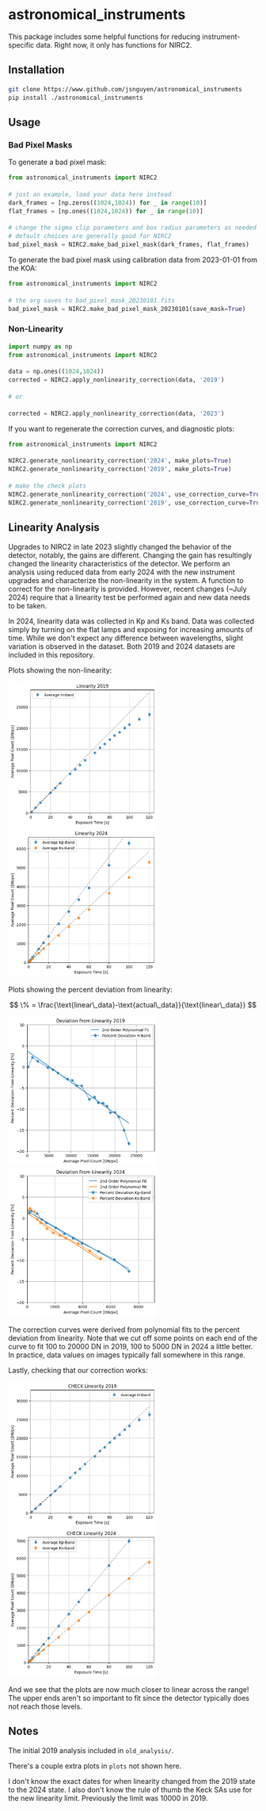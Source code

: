 # astronomical_instruments

This package includes some helpful functions for reducing instrument-specific data. Right now, it only has functions for NIRC2.

## Installation

``` bash
git clone https://www.github.com/jsnguyen/astronomical_instruments
pip install ./astronomical_instruments
```

## Usage

### Bad Pixel Masks

To generate a bad pixel mask:

``` python
from astronomical_instruments import NIRC2

# just an example, load your data here instead
dark_frames = [np.zeros((1024,1024)) for _ in range(10)]
flat_frames = [np.ones((1024,1024)) for _ in range(10)]

# change the sigma clip parameters and box radius parameters as needed
# default choices are generally good for NIRC2
bad_pixel_mask = NIRC2.make_bad_pixel_mask(dark_frames, flat_frames)
```

To generate the bad pixel mask using calibration data from 2023-01-01 from the KOA:

``` python
from astronomical_instruments import NIRC2

# the arg saves to bad_pixel_mask_20230101.fits
bad_pixel_mask = NIRC2.make_bad_pixel_mask_20230101(save_mask=True)
```

### Non-Linearity

``` python
import numpy as np
from astronomical_instruments import NIRC2

data = np.ones((1024,1024))
corrected = NIRC2.apply_nonlinearity_correction(data, '2019')

# or

corrected = NIRC2.apply_nonlinearity_correction(data, '2023')
```

If you want to regenerate the correction curves, and diagnostic plots:

``` python
from astronomical_instruments import NIRC2

NIRC2.generate_nonlinearity_correction('2024', make_plots=True)
NIRC2.generate_nonlinearity_correction('2019', make_plots=True)

# make the check plots
NIRC2.generate_nonlinearity_correction('2024', use_correction_curve=True, save_curves=False, make_plots=True)
NIRC2.generate_nonlinearity_correction('2019', use_correction_curve=True, save_curves=False, make_plots=True)
```

## Linearity Analysis

Upgrades to NIRC2 in late 2023 slightly changed the behavior of the detector, notably, the gains are different. Changing the gain has resultingly changed the linearity characteristics of the detector. We perform an analysis using reduced data from early 2024 with the new instrument upgrades and characterize the non-linearity in the system. A function to correct for the non-linearity is provided. However, recent changes (~July 2024) require that a linearity test be performed again and new data needs to be taken.

In 2024, linearity data was collected in Kp and Ks band. Data was collected simply by turning on the flat lamps and exposing for increasing amounts of time. While we don't expect any difference between wavelengths, slight variation is observed in the dataset. Both 2019 and 2024 datasets are included in this repository.

Plots showing the non-linearity:

<div>
    <img src="plots/linearity_2019.png" alt="linearity 2019 plot" width="300"/>
    <img src="plots/linearity_2024.png" alt="linearity 2024 plot" width="300"/>
</div>

Plots showing the percent deviation from linearity:

$$ \% = \frac{\text{linear\_data}-\text{actual\_data}}{\text{linear\_data}} $$

<div>
    <img src="plots/linearity_diff_2019.png" alt="diff 2019 plot" width="300"/>
    <img src="plots/linearity_diff_2024.png" alt="diff 2024 plot" width="300"/>
</div>

The correction curves were derived from polynomial fits to the percent deviation from linearity. Note that we cut off some points on each end of the curve to fit 100 to 20000 DN in 2019, 100 to 5000 DN in 2024 a little better. In practice, data values on images typically fall somewhere in this range.

Lastly, checking that our correction works:

<div>
    <img src="plots/CHECK_linearity_2019.png" alt="check linearity 2019 plot" width="300"/>
    <img src="plots/CHECK_linearity_2024.png" alt="check linearity 2024 plot" width="300"/>
</div>

And we see that the plots are now much closer to linear across the range! The upper ends aren't so important to fit since the detector typically does not reach those levels.

## Notes

The initial 2019 analysis included in `old_analysis/`.

There's a couple extra plots in `plots` not shown here.

I don't know the exact dates for when linearity changed from the 2019 state to the 2024 state. I also don't know the rule of thumb the Keck SAs use for the new linearity limit. Previously the limit was 10000 in 2019.
